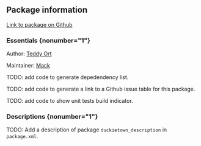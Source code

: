<div id='duckietown_description-autogenerated' markdown='1'>


<!-- do not edit this file, autogenerated -->

## Package information 

[Link to package on Github](github:org=duckietown,repo=Software,path=30-localization-and-planning/duckietown_description,branch=andrea-config)

### Essentials {nonumber="1"}

Author: [Teddy Ort](mailto:teddy@mit.edu)

Maintainer: [Mack](mailto:mack@duckietown.org)

TODO: add code to generate depedendency list.

TODO: add code to generate a link to a Github issue table for this package.

TODO: add code to show unit tests build indicator.

### Descriptions {nonumber="1"}

TODO: Add a description of package `duckietown_description` in `package.xml`.



</div>

